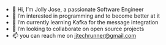 - 👋 Hi, I’m Jolly Jose, a passionate Software Engineer
- 👀 I’m interested in programming and to become better at it
- 🌱 I’m currently learning Kafka for the message integration
- 💞️ I’m looking to collaborate on open source projects
- 📫 you can reach me on jjtechrunner@gmail.com

<!---
jjtechrunner/jjtechrunner is a ✨ special ✨ repository because its `README.md` (this file) appears on your GitHub profile.
You can click the Preview link to take a look at your changes.
--->
